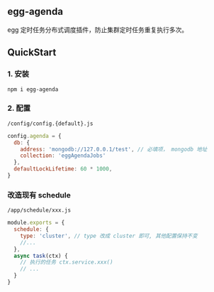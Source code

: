 ## egg-agenda

egg 定时任务分布式调度插件，防止集群定时任务重复执行多次。

## QuickStart

### 1. 安装

`npm i egg-agenda`

### 2. 配置
`/config/config.{default}.js` 
```js
config.agenda = {
  db: {
    address: 'mongodb://127.0.0.1/test', // 必填项， mongodb 地址
    collection: 'eggAgendaJobs'
  },
  defaultLockLifetime: 60 * 1000,
}
```

### 改造现有 schedule 

`/app/schedule/xxx.js`
```js
module.exports = {
  schedule: {
    type: 'cluster', // type 改成 cluster 即可, 其他配置保持不变
    //... 
  },
  async task(ctx) {
    // 执行的任务 ctx.service.xxx()
    // ...
  }
}

```


## 
[egg]: https://eggjs.org